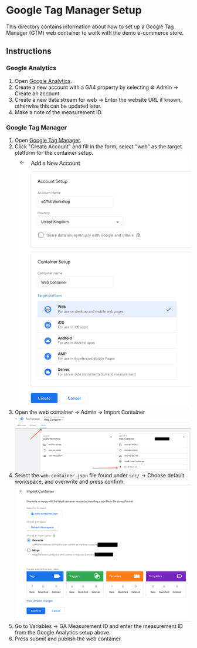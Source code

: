 # Google Tag Manager Setup

This directory contains information about how to set up a Google Tag Manager
(GTM) web container to work with the demo e-commerce store.

## Instructions

### Google Analytics

1. Open [Google Analytics](http://analytics.google.com).
2. Create a new account with a GA4 property by selecting ⚙ Admin -> Create an
   account.
3. Create a new data stream for web -> Enter the website URL if known, otherwise
   this can be updated later.
4. Make a note of the measurement ID.

### Google Tag Manager

1. Open [Google Tag Manager](http://tagmanager.google.com).
2. Click "Create Account" and fill in the form, select "web" as the target
   platform for the container setup.
   ![Create Account Form](./docs/images/gtm-account-create.png)
3. Open the web container -> Admin -> Import Container
   ![Import Container screenshot](./docs/images/gtm-import-container.png)
4. Select the `web-container.json` file found under `src/` -> Choose default
   workspace, and overwrite and press confirm.
   ![Import Container settings](./docs/images/gtm-import-container-settings.png)
5. Go to Variables -> GA Measurement ID and enter the measurement ID from the
   Google Analytics setup above.
6. Press submit and publish the web container.
